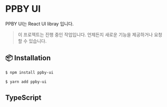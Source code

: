 # PPBY UI

PPBY UI는 React UI libray 입니다.

> 이 프로젝트는 진행 중인 작업입니다. 언제든지 새로운 기능을 제공하거나 요청할 수 있습니다.

## 📦 Installation

```bash
$ npm install ppby-ui
```

```bash
$ yarn add ppby-ui
```

## TypeScript
